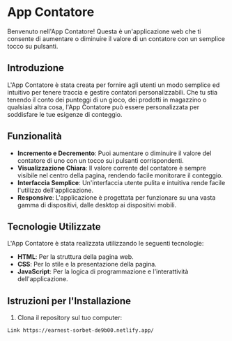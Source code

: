 # App Contatore

Benvenuto nell'App Contatore! Questa è un'applicazione web che ti consente di aumentare o diminuire il valore di un contatore con un semplice tocco su pulsanti.

## Introduzione

L'App Contatore è stata creata per fornire agli utenti un modo semplice ed intuitivo per tenere traccia e gestire contatori personalizzabili. Che tu stia tenendo il conto dei punteggi di un gioco, dei prodotti in magazzino o qualsiasi altra cosa, l'App Contatore può essere personalizzata per soddisfare le tue esigenze di conteggio.

## Funzionalità

- **Incremento e Decremento**: Puoi aumentare o diminuire il valore del contatore di uno con un tocco sui pulsanti corrispondenti.
- **Visualizzazione Chiara**: Il valore corrente del contatore è sempre visibile nel centro della pagina, rendendo facile monitorare il conteggio.
- **Interfaccia Semplice**: Un'interfaccia utente pulita e intuitiva rende facile l'utilizzo dell'applicazione.
- **Responsive**: L'applicazione è progettata per funzionare su una vasta gamma di dispositivi, dalle desktop ai dispositivi mobili.

## Tecnologie Utilizzate

L'App Contatore è stata realizzata utilizzando le seguenti tecnologie:

- **HTML**: Per la struttura della pagina web.
- **CSS**: Per lo stile e la presentazione della pagina.
- **JavaScript**: Per la logica di programmazione e l'interattività dell'applicazione.

## Istruzioni per l'Installazione

1. Clona il repository sul tuo computer:

```bash
Link https://earnest-sorbet-de9b00.netlify.app/


